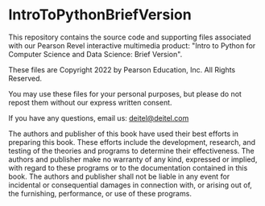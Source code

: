 # IntroToPythonBriefVersion
This repository contains the source code and supporting files associated with our Pearson Revel interactive multimedia product: "Intro to Python for Computer Science and Data Science: Brief Version".</a>
    
These files are Copyright 2022 by Pearson Education, Inc. All Rights Reserved. 

You may use these files for your personal purposes, but please do not repost them without our express written consent.

If you have any questions, email us: deitel@deitel.com

The authors and publisher of this book have used their best efforts in preparing this book. These efforts include the development, research, and testing of the theories and programs to determine their effectiveness. The authors and publisher make no warranty of any kind, expressed or implied, with regard to these programs or to the documentation contained in this book. The authors and publisher shall not be liable in any event for incidental or consequential damages in connection with, or arising out of, the furnishing, performance, or use of these programs.
